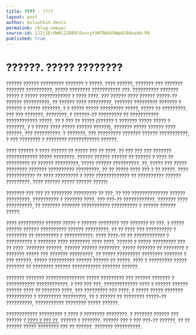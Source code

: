 ```yaml
---
title: ???? - ????
layout: post
author: milushkin.denis
permalink: /blog-zmeya/
source-id: 1J2j1ErOWHl22089lQvxcytVM7Bd4VAWp8199wzAH-PA
published: true
---
```

# ??????. ????? ????????

 

?????? ?????? ????????? ??????? ? ?????. ???? ??????, ??????? ??? ??????? ??????? ??????????, ????? ???????? ??????????? ???. ?????????? ??????? ????? ? ????? ???????????? ? ???? ????. ??? ?????? ???? ?????? ?????-?? ?????? ??????????, ?? ?????? ???? ?????????, ??????? ????????? ??????? ? ?????? ? ????? ???????, ? ? ????? ????? ????????? ?????, ????? ?? ?????????. ??? ??? ???????, ????????, ? ??????-?? ????????? ?? ??????????? ???????????? ?????, ?? ? ??? ?? ????? (?????? ? ??????? ????? ????? ? ???????, ? ? ????? ???? ????? ?????? ??????), ??????? ????? ?????? ???? ??????, ??? ??????????. ? ???????, ??? ????????? ??????? ?????? ???????????, ? ??? ???????? ? ???????? ???????????? ??????.   

???? ?????? ? ???? ?????? ?? ????? ??? ?? ????. ?? ??? ??? ??? ??????? ???????????? ????? ????????. ?????? ?????? ?????? ?? ?????? ? ???? ?? ????????? ?? ?????? ?????????, ????? ?????? ??????????. ??, ????? ??? ????? ???????? ??????? ?????????? ?????????, ?? ?? ????? ???? ??? ? ?? ?????. ???? ??????????? ?? ???? ????????? ? ???? ????????????? ?? ?????????? ?????? ?????????. ???? ?????? ????? ?????? ?????!

??????? ??? ??? ?? ???????? ????????? ?? ???, ?? ??? ?????????????? ?????? ?????????, ?????????? ? ??????? ????. ??? ???-?? ????????????. ??????? ???? ??????????, ?? ??????? ??????? ??????????? ?????????? ? ?????? ?????? ?????. 

???? ?????????? ?????? ????? ? ?????? ???????? ??? ??????? ?? ???. ? ????? ?????? ?????? ?????????? ?????? ?????????, ?? ?? ???? ??? ?????????? ? ???????? ?? ????????? ? ???????????. ???? ????-?? ?? ???????????? ? ?????????? ? ??????? ???? ???????? ???? ????, ?????? ? ????? ????????? ??? ?? ????. ??????? ??????, ?????? ?????? ????????, ????? ??????? ?? ???????? ? ??????? ????? ??? ??????? ?????????, ?? ????? ????????? ???????? ??????? ? ??? ??????, ????? ?????????? ?????? ?????? ?? ?????. ???? ? ????????? ????? ??????? ?? ???????? ?????? ??????????? ??????? ??????. 

??????? ??????? ??????????????? ????? ????????? ??? ?????? ??????? ? ??????????? ????????????. ? ??? ??? ???, ????????????? ???? ? ?????? ?????? ?????? ???? ?? ??????? ????, ??? ????????? ??? ????, ? ????? ????? ??????? ?????????? ? ????????? ?????????, ?? ? ?????? ?? ???????? ?????-?? ??????????, ??????????? ???????? ????? ??????. 

???????????? ????????? ? ???? ? ???????? ????????. ? ??????? ?????? ??? ?????? ? [???? ? ??? ??](http://denismilushkin.com/sud-eto-ya/), ?????? ? ???????. ?????? ??? ? ??? ???-?? ??????, ?? ?? ?????? ????? ???????? ??? ?? ??????. ??????? ??????????. 

 

